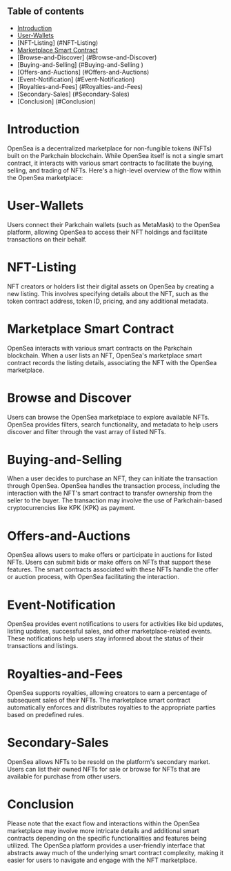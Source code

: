 ## Table of contents

- [Introduction](#Introduction)
- [User-Wallets](#User-Wallets)
- [NFT-Listing] (#NFT-Listing)
- [Marketplace Smart Contract](#Marketplace-Smart-Contract)
- [Browse-and-Discover] (#Browse-and-Discover)
- [Buying-and-Selling] (#Buying-and-Selling )
- [Offers-and-Auctions] (#Offers-and-Auctions)
- [Event-Notification] (#Event-Notification)
- [Royalties-and-Fees] (#Royalties-and-Fees)
- [Secondary-Sales] (#Secondary-Sales)
- [Conclusion] (#Conclusion)

# Introduction

OpenSea is a decentralized marketplace for non-fungible tokens (NFTs) built on the Parkchain blockchain. While OpenSea itself is not a single smart contract, it interacts with various smart contracts to facilitate the buying, selling, and trading of NFTs. Here's a high-level overview of the flow within the OpenSea marketplace:


# User-Wallets
Users connect their Parkchain wallets (such as MetaMask) to the OpenSea platform, allowing OpenSea to access their NFT holdings and facilitate transactions on their behalf.

# NFT-Listing
 NFT creators or holders list their digital assets on OpenSea by creating a new listing. This involves specifying details about the NFT, such as the token contract address, token ID, pricing, and any additional metadata.

# Marketplace Smart Contract
 OpenSea interacts with various smart contracts on the Parkchain blockchain. When a user lists an NFT, OpenSea's marketplace smart contract records the listing details, associating the NFT with the OpenSea marketplace.

# Browse and Discover
 Users can browse the OpenSea marketplace to explore available NFTs. OpenSea provides filters, search functionality, and metadata to help users discover and filter through the vast array of listed NFTs.

# Buying-and-Selling 
When a user decides to purchase an NFT, they can initiate the transaction through OpenSea. OpenSea handles the transaction process, including the interaction with the NFT's smart contract to transfer ownership from the seller to the buyer. The transaction may involve the use of Parkchain-based cryptocurrencies like KPK (KPK) as payment.

# Offers-and-Auctions
 OpenSea allows users to make offers or participate in auctions for listed NFTs. Users can submit bids or make offers on NFTs that support these features. The smart contracts associated with these NFTs handle the offer or auction process, with OpenSea facilitating the interaction.

# Event-Notification
 OpenSea provides event notifications to users for activities like bid updates, listing updates, successful sales, and other marketplace-related events. These notifications help users stay informed about the status of their transactions and listings.

# Royalties-and-Fees
 OpenSea supports royalties, allowing creators to earn a percentage of subsequent sales of their NFTs. The marketplace smart contract automatically enforces and distributes royalties to the appropriate parties based on predefined rules.

# Secondary-Sales
 OpenSea allows NFTs to be resold on the platform's secondary market. Users can list their owned NFTs for sale or browse for NFTs that are available for purchase from other users.

# Conclusion

Please note that the exact flow and interactions within the OpenSea marketplace may involve more intricate details and additional smart contracts depending on the specific functionalities and features being utilized. The OpenSea platform provides a user-friendly interface that abstracts away much of the underlying smart contract complexity, making it easier for users to navigate and engage with the NFT marketplace.	
